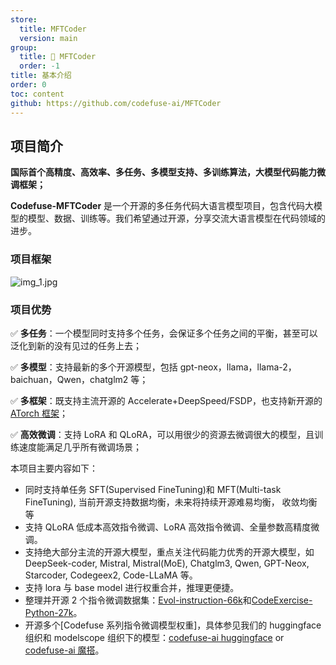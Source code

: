 ```yaml
---
store:
  title: MFTCoder
  version: main
group:
  title: 🌱 MFTCoder
  order: -1
title: 基本介绍
order: 0
toc: content
github: https://github.com/codefuse-ai/MFTCoder
---
```


## 项目简介

**国际首个高精度、高效率、多任务、多模型支持、多训练算法，大模型代码能力微调框架；**

**Codefuse-MFTCoder** 是一个开源的多任务代码大语言模型项目，包含代码大模型的模型、数据、训练等。我们希望通过开源，分享交流大语言模型在代码领域的进步。

### 项目框架

![img_1.jpg](https://mdn.alipayobjects.com/huamei_bvbxju/afts/img/A*zc9pRJ-hdZMAAAAAAAAAAAAADlHYAQ/original)

### 项目优势

:white_check_mark: **多任务**：一个模型同时支持多个任务，会保证多个任务之间的平衡，甚至可以泛化到新的没有见过的任务上去；

:white_check_mark: **多模型**：支持最新的多个开源模型，包括 gpt-neox，llama，llama-2，baichuan，Qwen，chatglm2 等；

:white_check_mark: **多框架**：既支持主流开源的 Accelerate+DeepSpeed/FSDP，也支持新开源的[ATorch 框架](https://github.com/intelligent-machine-learning/dlrover)；

:white_check_mark: **高效微调**：支持 LoRA 和 QLoRA，可以用很少的资源去微调很大的模型，且训练速度能满足几乎所有微调场景；

本项目主要内容如下：

- 同时支持单任务 SFT(Supervised FineTuning)和 MFT(Multi-task FineTuning), 当前开源支持数据均衡，未来将持续开源难易均衡， 收敛均衡等
- 支持 QLoRA 低成本高效指令微调、LoRA 高效指令微调、全量参数高精度微调。
- 支持绝大部分主流的开源大模型，重点关注代码能力优秀的开源大模型，如 DeepSeek-coder, Mistral, Mistral(MoE), Chatglm3, Qwen, GPT-Neox, Starcoder, Codegeex2, Code-LLaMA 等。
- 支持 lora 与 base model 进行权重合并，推理更便捷。
- 整理并开源 2 个指令微调数据集：[Evol-instruction-66k](https://huggingface.co/datasets/codefuse-ai/Evol-instruction-66k)和[CodeExercise-Python-27k](https://huggingface.co/datasets/codefuse-ai/CodeExercise-Python-27k)。
- 开源多个[Codefuse 系列指令微调模型权重]，具体参见我们的 huggingface 组织和 modelscope 组织下的模型：[codefuse-ai huggingface](https://huggingface.co/codefuse-ai) or [codefuse-ai 魔搭](https://modelscope.cn/organization/codefuse-ai)。
